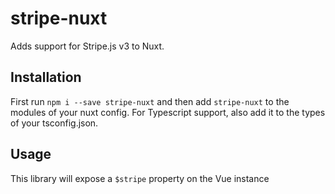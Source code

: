 # stripe-nuxt
Adds support for Stripe.js v3 to Nuxt.
## Installation
First run `npm i --save stripe-nuxt` and then add `stripe-nuxt` to the modules of your nuxt config. For Typescript support, also add it to the types of your tsconfig.json.
## Usage
This library will expose a `$stripe` property on the Vue instance
